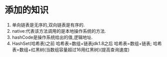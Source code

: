 # 添加的知识

1. 单向链表是无序的,双向链表是有序的.
2. native:代表该方法调用的是本地操作系统的方法.
3. hashCode是操作系统给出的值,逻辑地址.
4. HashSet(哈希表)之前 哈希表=数组+链表jdk1.8之后 哈希表=数组+链表;  哈希表=数组+红黑树(当数组容量超过16用红黑树)(提高查询速度)